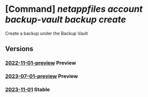 # [Command] _netappfiles account backup-vault backup create_

Create a backup under the Backup Vault

## Versions

### [2022-11-01-preview](/Resources/mgmt-plane/L3N1YnNjcmlwdGlvbnMve30vcmVzb3VyY2Vncm91cHMve30vcHJvdmlkZXJzL21pY3Jvc29mdC5uZXRhcHAvbmV0YXBwYWNjb3VudHMve30vYmFja3VwdmF1bHRzL3t9L2JhY2t1cHMve30=/2022-11-01-preview.xml) **Preview**

<!-- mgmt-plane /subscriptions/{}/resourcegroups/{}/providers/microsoft.netapp/netappaccounts/{}/backupvaults/{}/backups/{} 2022-11-01-preview -->

### [2023-07-01-preview](/Resources/mgmt-plane/L3N1YnNjcmlwdGlvbnMve30vcmVzb3VyY2Vncm91cHMve30vcHJvdmlkZXJzL21pY3Jvc29mdC5uZXRhcHAvbmV0YXBwYWNjb3VudHMve30vYmFja3VwdmF1bHRzL3t9L2JhY2t1cHMve30=/2023-07-01-preview.xml) **Preview**

<!-- mgmt-plane /subscriptions/{}/resourcegroups/{}/providers/microsoft.netapp/netappaccounts/{}/backupvaults/{}/backups/{} 2023-07-01-preview -->

### [2023-11-01](/Resources/mgmt-plane/L3N1YnNjcmlwdGlvbnMve30vcmVzb3VyY2Vncm91cHMve30vcHJvdmlkZXJzL21pY3Jvc29mdC5uZXRhcHAvbmV0YXBwYWNjb3VudHMve30vYmFja3VwdmF1bHRzL3t9L2JhY2t1cHMve30=/2023-11-01.xml) **Stable**

<!-- mgmt-plane /subscriptions/{}/resourcegroups/{}/providers/microsoft.netapp/netappaccounts/{}/backupvaults/{}/backups/{} 2023-11-01 -->

